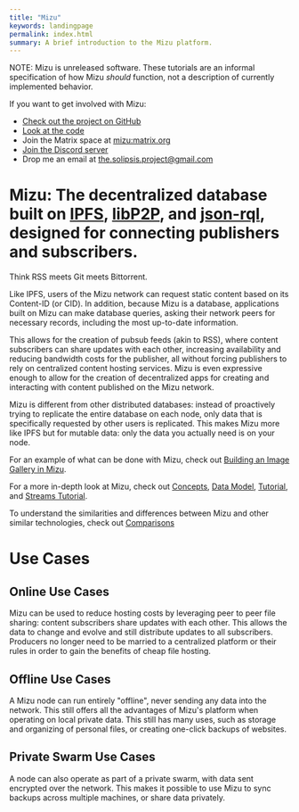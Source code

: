 ```yaml
---
title: "Mizu"
keywords: landingpage
permalink: index.html
summary: A brief introduction to the Mizu platform.
---
```


NOTE: Mizu is unreleased software. These tutorials are an informal specification of how Mizu *should* function, not a description of currently implemented behavior.

If you want to get involved with Mizu:

- [Check out the project on GitHub](https://github.com/users/solipsis-project/projects/1/views/1)
- [Look at the code](https://github.com/solipsis-project/mizu-client)
- Join the Matrix space at [mizu:matrix.org](https://matrix.to/#/#mizu:matrix.org)
- [Join the Discord server](https://discord.gg/kEW32kWsaA)
- Drop me an email at the.solipsis.project@gmail.com

# Mizu: The decentralized database built on [IPFS](https://ipfs.io), [libP2P](https://libp2p.io), and [json-rql](https://json-rql.org/), designed for connecting publishers and subscribers.

Think RSS meets Git meets Bittorrent.

Like IPFS, users of the Mizu network can request static content based on its Content-ID (or CID). In addition, because Mizu is a database, applications built on Mizu can make database queries, asking their network peers for necessary records, including the most up-to-date information.

This allows for the creation of pubsub feeds (akin to RSS), where content subscribers can share updates with each other, increasing availability and reducing bandwidth costs for the publisher, all without forcing publishers to rely on centralized content hosting services. Mizu is even expressive enough to allow for the creation of decentralized apps for creating and interacting with content published on the Mizu network.

Mizu is different from other distributed databases: instead of proactively trying to replicate the entire database on each node, only data that is specifically requested by other users is replicated. This makes Mizu more like IPFS but for mutable data: only the data you actually need is on your node.

For an example of what can be done with Mizu, check out [Building an Image Gallery in Mizu](./image_gallery_example).

For a more in-depth look at Mizu, check out [Concepts](./concepts), [Data Model](./data_model), [Tutorial](./tutorial), and [Streams Tutorial](./streams_tutorial).

To understand the similarities and differences between Mizu and other similar technologies, check out [Comparisons](./comparisons)

# Use Cases

## Online Use Cases

Mizu can be used to reduce hosting costs by leveraging peer to peer file sharing: content subscribers share updates with each other. This allows the data to change and evolve and still distribute updates to all subscribers. Producers no longer need to be married to a centralized platform or their rules in order to gain the benefits of cheap file hosting.

## Offline Use Cases

A Mizu node can run entirely "offline", never sending any data into the network. This still offers all the advantages of Mizu's platform when operating on local private data. This still has many uses, such as storage and organizing of personal files, or creating one-click backups of websites.

## Private Swarm Use Cases

A node can also operate as part of a private swarm, with data sent encrypted over the network. This makes it possible to use Mizu to sync backups across multiple machines, or share data privately.
